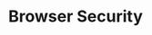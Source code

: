 ---
title: Browser Security
layout: questions
parent: Questions
grand_parent: CompTIA A+ 220-1102 (Core 2)
permalink: /education/comptia/a-plus/core-two/questions/browser-security/
question:
    - question: "A company must deploy custom browser software to employees’ workstations. What method can be used to validate the download and installation of this custom software?"
      answer: "The package can be signed using a developer certificate issued by a trusted certificate authority. Alternatively, a cryptographic hash of the installer can be made, and this value can be given to each support technician. When installing the software, the technician can make his or her own hash of the downloaded installer and compare it to the reference hash."
    - question: "A security consultant has recommended blocking end-user access to the chrome://flags browser page. Does this prevent a user from changing any browser settings?"
      answer: "No. The chrome://flags page is for advanced configuration settings. General user, security, and privacy settings are configured via chrome://settings."
    - question: "What primary indicator must be verified in the browser before using a web form?"
      answer: "That the browser address bar displays the lock icon to indicate that the site uses a trusted certificate. This validates the site identity and protects information submitted via the form from interception."
    - question: "True or false? Using a browser’s incognito mode will prevent sites from recording the user’s IP address."
      answer: "False. Incognito mode can prevent the use of cookies but cannot conceal the user’s source IP address. You do not need to include this in your answer, but the main way to conceal the source IP address is to connect to sites via a virtual private network (VPN)."
---